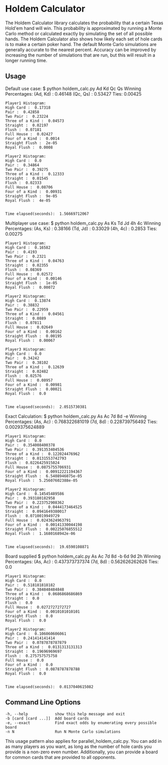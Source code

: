Holdem Calculator
=================

The Holdem Calculator library calculates the probability that a certain Texas Hold'em hand will win. This probability is approximated by running a Monte Carlo method or calculated exactly by simulating the set of all possible hands. The Holdem Calculator also shows how likely each set of hole cards is to make a certain poker hand. The default Monte Carlo simulations are generally accurate to the nearest percent. Accuracy can be improved by increasing the number of simulations that are run, but this will result in a longer running time.

Usage
-----
Default use case:
	$ python holdem_calc.py Ad Kd Qc Qs
	Winning Percentages:
	(Ad, Kd) :  0.46148
	(Qc, Qs) :  0.53427
	Ties:  0.00425

	Player1 Histogram:
	High Card :  0.17318
	Pair :  0.42858
	Two Pair :  0.23224
	Three of a Kind :  0.04573
	Straight :  0.02197
	Flush :  0.07181
	Full House :  0.02427
	Four of a Kind :  0.0014
	Straight Flush :  2e-05
	Royal Flush :  0.0008

	Player2 Histogram:
	High Card :  0.0
	Pair :  0.34864
	Two Pair :  0.39275
	Three of a Kind :  0.12333
	Straight :  0.01545
	Flush :  0.02333
	Full House :  0.08706
	Four of a Kind :  0.00931
	Straight Flush :  9e-05
	Royal Flush :  4e-05


	Time elapsed(seconds):  1.56669712067

Multiplayer use case:
	$ python holdem_calc.py As Ks Td Jd 4h 4c
	Winning Percentages:
	(As, Ks) :  0.38166
	(Td, Jd) :  0.33029
	(4h, 4c) :  0.2853
	Ties:  0.00275

	Player1 Histogram:
	High Card :  0.16582
	Pair :  0.4193
	Two Pair :  0.2321
	Three of a Kind :  0.04763
	Straight :  0.02355
	Flush :  0.08369
	Full House :  0.02572
	Four of a Kind :  0.00146
	Straight Flush :  1e-05
	Royal Flush :  0.00072

	Player2 Histogram:
	High Card :  0.13874
	Pair :  0.38832
	Two Pair :  0.22959
	Three of a Kind :  0.04561
	Straight :  0.0889
	Flush :  0.07811
	Full House :  0.02649
	Four of a Kind :  0.00162
	Straight Flush :  0.00195
	Royal Flush :  0.00067

	Player3 Histogram:
	High Card :  0.0
	Pair :  0.34242
	Two Pair :  0.38102
	Three of a Kind :  0.12639
	Straight :  0.02482
	Flush :  0.02576
	Full House :  0.08957
	Four of a Kind :  0.00981
	Straight Flush :  0.00021
	Royal Flush :  0.0


	Time elapsed(seconds):  2.0515730381

Exact Calculation:
	$ python holdem_calc.py As Ac 7d 8d -e
	Winning Percentages:
	(As, Ac) :  0.768322681019
	(7d, 8d) :  0.228739756492
	Ties:  0.0029375624889

	Player1 Histogram:
	High Card :  0.0
	Pair :  0.354008400378
	Two Pair :  0.391353404536
	Three of a Kind :  0.122024476962
	Straight :  0.0131553742793
	Flush :  0.0226425915024
	Full House :  0.0875755706931
	Four of a Kind :  0.00912221194367
	Straight Flush :  6.5408946075e-05
	Royal Flush :  5.25607602388e-05

	Player2 Histogram:
	High Card :  0.14545489586
	Pair :  0.393180182958
	Two Pair :  0.223752908362
	Three of a Kind :  0.0444173464525
	Straight :  0.0941649380017
	Flush :  0.0710019949729
	Full House :  0.0243624963791
	Four of a Kind :  0.00141330044198
	Straight Flush :  0.00225076855512
	Royal Flush :  1.1680168942e-06


	Time elapsed(seconds):  19.6590108871

Board supplied
	$ python holdem_calc.py As Ac 7d 8d -b 6d 9d 2h
	Winning Percentages:
	(As, Ac) :  0.437373737374
	(7d, 8d) :  0.562626262626
	Ties:  0.0

	Player1 Histogram:
	High Card :  0.0
	Pair :  0.518181818182
	Two Pair :  0.384848484848
	Three of a Kind :  0.0686868686869
	Straight :  0.0
	Flush :  0.0
	Full House :  0.0272727272727
	Four of a Kind :  0.0010101010101
	Straight Flush :  0.0
	Royal Flush :  0.0

	Player2 Histogram:
	High Card :  0.106060606061
	Pair :  0.241414141414
	Two Pair :  0.0787878787879
	Three of a Kind :  0.0131313131313
	Straight :  0.19696969697
	Flush :  0.275757575758
	Full House :  0.0
	Four of a Kind :  0.0
	Straight Flush :  0.0878787878788
	Royal Flush :  0.0


	Time elapsed(seconds):  0.0137040615082

Command Line Options
--------------------

	-h, --help            show this help message and exit
	-b [card [card ...]]  Add board cards
	-e, --exact           Find exact odds by enumerating every possible board
	-n N                  Run N Monte Carlo simulations


This usage pattern also applies for parallel_holdem_calc.py. You can add in as many players as you want, as long as the number of hole cards you provide is a non-zero even number. Additionally, you
can provide a board for common cards that are provided to all opponents.
